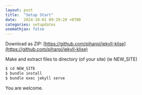 ```yaml
---
layout: post
title:  "Setup Start"
date:   2024-10-01 09:29:20 +0700
categories: setupdates
usemathjax: false
---
```




Download as ZIP: [https://github.com/piharpi/jekyll-klise](https://github.com/piharpi/jekyll-klise)


Make and extract files to directory (of your site) (ie NEW_SITE)


```bash
$ cd NEW_SITE
$ bundle install
$ bundle exec jekyll serve
```

You are welcome.